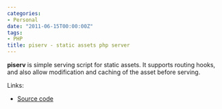 ```yaml
---
categories:
- Personal
date: "2011-06-15T00:00:00Z"
tags:
- PHP
title: piserv - static assets php server
---
```

**piserv** is simple serving script for static assets. It supports routing hooks, and also allow modification and caching of the asset before serving.

Links:

* [Source code](https://github.com/aquilax/piserv)
